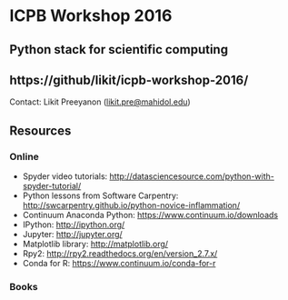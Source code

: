 # ICPB Workshop 2016
## Python stack for scientific computing
## https://github/likit/icpb-workshop-2016/
Contact: Likit Preeyanon (likit.pre@mahidol.edu)

## Resources
### Online
- Spyder video tutorials: http://datasciencesource.com/python-with-spyder-tutorial/
- Python lessons from Software Carpentry: http://swcarpentry.github.io/python-novice-inflammation/
- Continuum Anaconda Python: https://www.continuum.io/downloads
- IPython: http://ipython.org/
- Jupyter: http://jupyter.org/
- Matplotlib library: http://matplotlib.org/
- Rpy2: http://rpy2.readthedocs.org/en/version_2.7.x/
- Conda for R: https://www.continuum.io/conda-for-r

### Books
